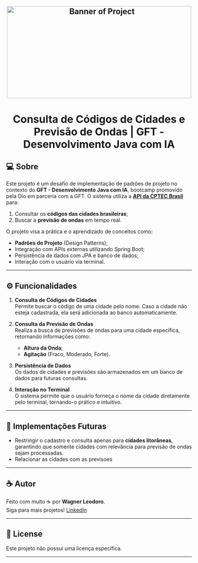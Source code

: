 <h2 align="center">
    <img alt="Banner of Project" title="" src="https://assets.dio.me/AzDCXXW98HQtfqrrt4g11V9HZwrU8GvQ5BTZ8X7Npwg/f:webp/h:120/q:80/L3RyYWNrcy9iZTQzMjk0ZS00YjY4LTQzYjAtOWYwMy1kNDIyMWYyOTNjNDUucG5n" width="500px" height="250px" />
</h2>
<p align="center">
  <h1 align="center">Consulta de Códigos de Cidades e Previsão de Ondas | GFT - Desenvolvimento Java com IA</h1>
</p>

## 💻 Sobre

Este projeto é um desafio de implementação de padrões de projeto no contexto do **GFT - Desenvolvimento Java com IA**, bootcamp promovido pela Dio em parceria com a GFT. O sistema utiliza a **[API da CPTEC Brasil](https://brasilapi.com.br/docs)** para:

1. Consultar os **códigos das cidades brasileiras**;
2. Buscar a **previsão de ondas** em tempo real.

O projeto visa a prática e o aprendizado de conceitos como:

- **Padrões de Projeto** (Design Patterns);
- Integração com APIs externas utilizando Spring Boot;
- Persistência de dados com JPA e banco de dados;
- Interação com o usuário via terminal.

---

## ⚙️ Funcionalidades

1. **Consulta de Códigos de Cidades**  
   Permite buscar o código de uma cidade pelo nome. Caso a cidade não esteja cadastrada, ela será adicionada ao banco automaticamente.

2. **Consulta da Previsão de Ondas**  
   Realiza a busca de previsões de ondas para uma cidade específica, retornando informações como:
   - **Altura da Onda**;
   - **Agitação** (Fraco, Moderado, Forte).

3. **Persistência de Dados**  
   Os dados de cidades e previsões são armazenados em um banco de dados para futuras consultas.

4. **Interação no Terminal**  
   O sistema permite que o usuário forneça o nome da cidade diretamente pelo terminal, tornando-o prático e intuitivo.

---

## 🚀 Implementações Futuras

- Restringir o cadastro e consulta apenas para **cidades litorâneas**, garantindo que somente cidades com relevância para previsão de ondas sejam processadas.
- Relacionar as cidades com as previsoes
---

## ☕ Autor

Feito com muito ☕ por **Wagner Leodoro**.  
Siga para mais projetos! [LinkedIn](https://www.linkedin.com/in/wagnerLeodoro)

---

## 📝 License

Este projeto não possui uma licença específica.

---
